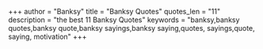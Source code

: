 +++
author = "Banksy"
title = "Banksy Quotes"
quotes_len = "11"
description = "the best 11 Banksy Quotes"
keywords = "banksy,banksy quotes,banksy quote,banksy sayings,banksy saying,quotes, sayings,quote, saying, motivation"
+++
